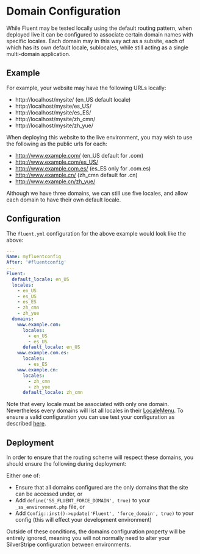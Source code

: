 # Domain Configuration

While Fluent may be tested locally using the default routing pattern, when deployed live it can be configured to
associate certain domain names with specific locales. Each domain may in this way act as a subsite, each of which
has its own default locale, sublocales, while still acting as a single multi-domain application.

## Example

For example, your website may have the following URLs locally:

 * http://localhost/mysite/ (en_US default locale)
 * http://localhost/mysite/es_US/
 * http://localhost/mysite/es_ES/
 * http://localhost/mysite/zh_cmn/
 * http://localhost/mysite/zh_yue/

When deploying this website to the live environment, you may wish to use the following as the public urls for each:

 * http://www.example.com/ (en_US default for .com)
 * http://www.example.com/es_US/
 * http://www.example.com.es/ (es_ES only for .com.es)
 * http://www.example.cn/ (zh_cmn default for .cn)
 * http://www.example.cn/zh_yue/

Although we have three domains, we can still use five locales, and allow each domain to have their own default locale.

## Configuration

The `fluent.yml` configuration for the above example would look like the above:

```yaml
---
Name: myfluentconfig
After: '#fluentconfig'
---
Fluent:
  default_locale: en_US
  locales:
    - en_US
    - es_US
    - es_ES
    - zh_cmn
    - zh_yue
  domains:
    www.example.com:
      locales:
        - en_US
        - es_US
      default_locale: en_US
    www.example.com.es:
      locales:
        - es_ES
    www.example.cn:
      locales:
        - zh_cmn
        - zh_yue
      default_locale: zh_cmn
```

Note that every locale must be associated with only one domain. Nevertheless every domains will list all locales in
their [LocaleMenu](templating.md#templating-for-fluent). To ensure a valid configuration you can use test your
configuration as described [here](configuration.md#testing-configuration).

## Deployment

In order to ensure that the routing scheme will respect these domains, you should ensure the following during
deployment:

Either one of:

 * Ensure that all domains configured are the only domains that the site can be accessed under, or
 * Add `define('SS_FLUENT_FORCE_DOMAIN', true)` to your `_ss_environment.php` file, or
 * Add `Config::inst()->update('Fluent', 'force_domain', true)` to your config (this will effect your development
     environment)

Outside of these conditions, the domains configuration property will be entirely ignored, meaning you will not normally
need to alter your SilverStripe configuration between environments.
